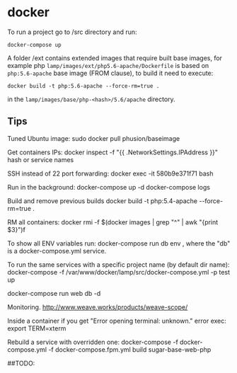 docker
======

To run a project go to <project>/src directory and run:

`docker-compose up`

A folder <project>/ext contains extended images that require built base images,
for example php `lamp/images/ext/php5.6-apache/Dockerfile` is based on `php:5.6-apache` base image (FROM clause),
to build it need to execute:

`docker build -t php:5.6-apache --force-rm=true .`

in the `lamp/images/base/php-<hash>/5.6/apache` directory.

## Tips
Tuned Ubuntu image:
sudo docker pull phusion/baseimage

Get containers IPs:
docker inspect -f "{{ .NetworkSettings.IPAddress }}" hash or service names

SSH instead of 22 port forwarding:
docker exec -it 580b9e371f71 bash

Run in the background:
docker-compose up -d
docker-compose logs

Build and remove previous builds
docker build -t php:5.4-apache --force-rm=true . 

RM all <none> containers:
docker rmi -f $(docker images | grep "^<none>" | awk "{print $3}")f

To show all ENV variables run:
docker-compose run db env
, where the "db" is a docker-compose.yml service.

To run the same services with a specific project name (by default dir name):
docker-compose -f /var/www/docker/lamp/src/docker-compose.yml -p test up

docker-compose run web db -d

Monitoring.
http://www.weave.works/products/weave-scope/

Inside a container if you get "Error opening terminal: unknown." error exec:
export TERM=xterm

Rebuild a service with overridden one:
docker-compose -f docker-compose.yml -f docker-compose.fpm.yml build sugar-base-web-php

##TODO:
